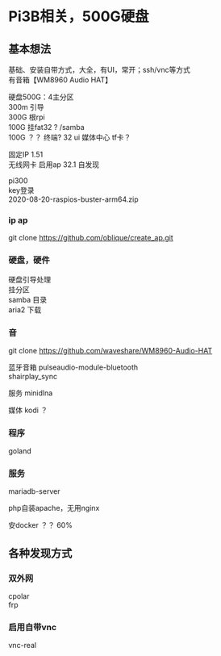 # Pi3B相关，500G硬盘
## 基本想法
基础、安装自带方式，大全，有UI，常开；ssh/vnc等方式   
有音箱【WM8960 Audio HAT】

硬盘500G：4主分区    
300m  引导  
300G  根rpi  
100G  挂fat32     ?  /samba  
100G  ？？   终端?   32 ui 媒体中心  tf卡？  

固定IP  1.51   
无线网卡 启用ap  32.1 自发现  

pi300  
key登录  
2020-08-20-raspios-buster-arm64.zip  

### ip ap  
git clone https://github.com/oblique/create_ap.git   

### 硬盘，硬件  
硬盘引导处理  
挂分区  
samba 目录  
aria2 下载  


### 音  
git clone https://github.com/waveshare/WM8960-Audio-HAT  

蓝牙音箱
  pulseaudio-module-bluetooth  
  shairplay_sync  

服务 minidlna  
  
媒体 kodi ？ 

### 程序  

goland  

### 服务  

mariadb-server





php自装apache，无用nginx  

安docker ？？ 60%
## 各种发现方式 
### 双外网
cpolar  
frp  
### 启用自带vnc
vnc-real  
